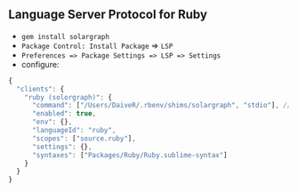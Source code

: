 ## Language Server Protocol for Ruby

- `gem install solargraph`
- `Package Control: Install Package` => `LSP`
- `Preferences => Package Settings => LSP => Settings`
- configure:

```javascript
{
  "clients": {
    "ruby (solorgraph)": {
      "command": ["/Users/DaiveR/.rbenv/shims/solargraph", "stdio"], // push your own path to solargraph
      "enabled": true,
      "env": {},
      "languageId": "ruby",
      "scopes": ["source.ruby"],
      "settings": {},
      "syntaxes": ["Packages/Ruby/Ruby.sublime-syntax"]
    }
  }
}
```
